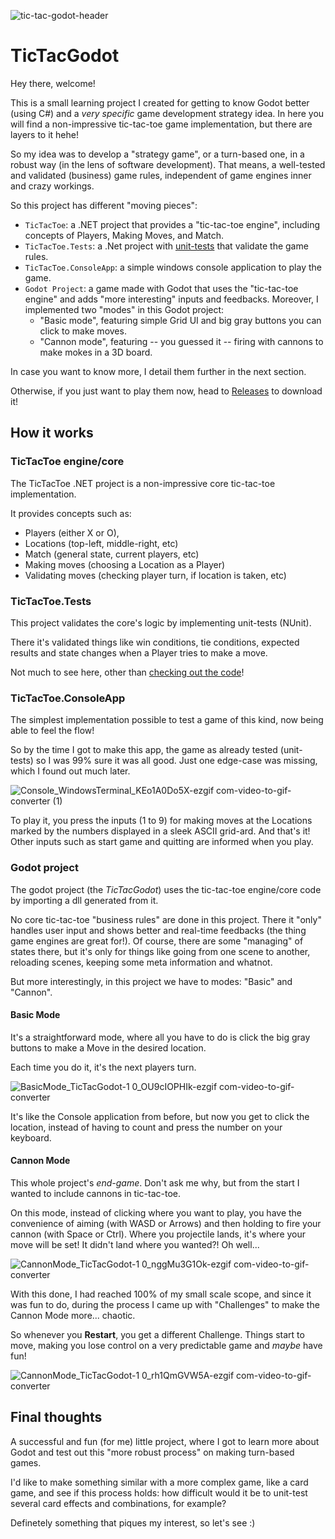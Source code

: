 ![tic-tac-godot-header](https://github.com/anbaretto/tic-tac-godot/assets/5423113/b23c3f4e-2021-4899-b627-b202279f564c)

# TicTacGodot
Hey there, welcome!

This is a small learning project I created for getting to know Godot better (using C#) and a _very specific_ game development strategy idea.
In here you will find a non-impressive tic-tac-toe game implementation, but there are layers to it hehe!

So my idea was to develop a "strategy game", or a turn-based one, in a robust way (in the lens of software development).
That means, a well-tested and validated (business) game rules, independent of game engines inner and crazy workings.

So this project has different "moving pieces":
- `TicTacToe`: a .NET project that provides a "tic-tac-toe engine", including concepts of Players, Making Moves, and Match.
- `TicTacToe.Tests`: a .Net project with [unit-tests](https://en.wikipedia.org/wiki/Unit_testing) that validate the game rules.
- `TicTacToe.ConsoleApp`: a simple windows console application to play the game.
- `Godot Project`: a game made with Godot that uses the "tic-tac-toe engine" and adds "more interesting" inputs and feedbacks.
Moreover, I implemented two "modes" in this Godot project:
  - "Basic mode", featuring simple Grid UI and big gray buttons you can click to make moves.
  - "Cannon mode", featuring -- you guessed it -- firing with cannons to make mokes in a 3D board.

In case you want to know more, I detail them further in the next section.

Otherwise, if you just want to play them now, head to [Releases](https://github.com/anbaretto/tic-tac-godot/releases) to download it!

## How it works

### TicTacToe engine/core
The TicTacToe .NET project is a non-impressive core tic-tac-toe implementation.

It provides concepts such as:
- Players (either X or O),
- Locations (top-left, middle-right, etc)
- Match (general state, current players, etc)
- Making moves (choosing a Location as a Player)
- Validating moves (checking player turn, if location is taken, etc)

### TicTacToe.Tests
This project validates the core's logic by implementing unit-tests (NUnit).

There it's validated things like win conditions, tie conditions, expected results and state changes when a Player tries to make a move.

Not much to see here, other than [checking out the code](https://github.com/anbaretto/tic-tac-godot/tree/main/TicTacToe/TicTacToe.Tests)!

### TicTacToe.ConsoleApp
The simplest implementation possible to test a game of this kind, now being able to feel the flow!

So by the time I got to make this app, the game as already tested (unit-tests) so I was 99% sure it was all good. Just one edge-case was missing, which I found out much later.

![Console_WindowsTerminal_KEo1A0Do5X-ezgif com-video-to-gif-converter (1)](https://github.com/anbaretto/tic-tac-godot/assets/5423113/2824b9fa-7c1e-467d-9dbd-886dc244712d)

To play it, you press the inputs (1 to 9) for making moves at the Locations marked by the numbers displayed in a sleek ASCII grid-ard.
And that's it! Other inputs such as start game and quitting are informed when you play.

### Godot project
The godot project (the _TicTacGodot_) uses the tic-tac-toe engine/core code by importing a dll generated from it.

No core tic-tac-toe "business rules" are done in this project. There it "only" handles user input and shows better and real-time feedbacks (the thing game engines are great for!).
Of course, there are some "managing" of states there, but it's only for things like going from one scene to another, reloading scenes, keeping some meta information and whatnot.

But more interestingly, in this project we have to modes: "Basic" and "Cannon".

#### Basic Mode
It's a straightforward mode, where all you have to do is click the big gray buttons to make a Move in the desired location.

Each time you do it, it's the next players turn.

![BasicMode_TicTacGodot-1 0_OU9cIOPHIk-ezgif com-video-to-gif-converter](https://github.com/anbaretto/tic-tac-godot/assets/5423113/2e57f452-0681-4ad6-9d78-c2201bd2101f)

It's like the Console application from before, but now you get to click the location, instead of having to count and press the number on your keyboard.


#### Cannon Mode
This whole project's _end-game_. Don't ask me why, but from the start I wanted to include cannons in tic-tac-toe.

On this mode, instead of clicking where you want to play, you have the convenience of aiming (with WASD or Arrows) and then holding to fire your cannon (with Space or Ctrl).
Where you projectile lands, it's where your move will be set! It didn't land where you wanted?! Oh well...

![CannonMode_TicTacGodot-1 0_nggMu3G1Ok-ezgif com-video-to-gif-converter](https://github.com/anbaretto/tic-tac-godot/assets/5423113/45560296-a9ad-49cd-98a9-b030572d3ce3)

With this done, I had reached 100% of my small scale scope, and since it was fun to do, during the process I came up with "Challenges" to make the Cannon Mode more... chaotic.

So whenever you **Restart**, you get a different Challenge. Things start to move, making you lose control on a very predictable game and _maybe_ have fun!

![CannonMode_TicTacGodot-1 0_rh1QmGVW5A-ezgif com-video-to-gif-converter](https://github.com/anbaretto/tic-tac-godot/assets/5423113/07951ff2-8c73-419a-b81f-c905df88a1a4)

## Final thoughts
A successful and fun (for me) little project, where I got to learn more about Godot and test out this "more robust process" on making turn-based games.

I'd like to make something similar with a more complex game, like a card game, and see if this process holds: how difficult would it be to unit-test several card effects and combinations, for example?

Definetely something that piques my interest, so let's see :)
